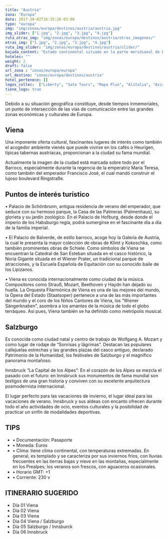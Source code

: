 ```yaml
---
title: "Austria"
zona: "Europa"
date: 2017-10-02T16:35:26-03:00
type: "europa"
img: "img/zonas/europa/destinos/austria/austria.jpg"
img_slider: ["1.jpg", "2.jpg", "3.jpg", "4.jpg"]
ruta_otras_img: "img/zonas/europa/destinos/austria/otras_imagenes/"
otras_img: ["1.jpg", "2.jpg", "3.jpg", "4.jpg"]
ruta_img_slider: "img/zonas/europa/destinos/austria/slider/"
bajada_content: "Estado continental situado en la parte meridional de Europa Central, comprende parte de los Alpes Orientales y de la cuenca del Danubio; además colinda con la región del Mediterráneo. Este país, situado en el corazón de Europa, presenta diversos tipos de clima, paisaje y vegetación."
hoteles: ""
weight: 2
draft: false
url_zona : "zonas/europa/europa"
url_destino: "zonas/europa/destinos/austria"
hotel_pertenece: []
logos_collec:  ["Liberty", "Sato Tours", "Mapa Plus", "Alitalia", "Avis", "Assist Card"]
tiene_logo: true
---
```


Debido a su situación geográfica constituye, desde tiempos inmemoriales, un punto de intersección de las vías de comunicación entre las grandes zonas económicas y culturales de Europa.

## Viena

Una imponente oferta cultural, fascinantes lugares de interés como también el acogedor ambiente vienés que puede vivirse en los cafés o Heurigen, típicas tabernas austriacas, proporcionan a la ciudad su fama mundial.

Actualmente la imagen de la ciudad está marcada sobre todo por el Barroco, especialmente durante la regencia de la emperatriz María Teresa, como también del emperador Francisco José, el cual mandó construir el lujoso boulevard Ringstraße.

## Puntos de interés turístico

• Palacio de Schönbrunn, antigua residencia de verano del emperador, que seduce con su hermoso parque, la Casa de las Palmeras (Palmenhaus), su glorieta y su jardín zoológico. En el Palacio de Hofburg, desde donde el imperio de los Habsburgo regía, podrá sumergirse en el fascinante día a día de la familia imperial.

• El Palacio de Balverde, de estilo barroco, acoge hoy la Galería de Austria, la cual le presenta la mayor colección de obras de Klimt y Kokoschka, como también prominentes obras de Schiele. Como símbolos de Viena se encuentran la Catedral de San Esteban situada en el casco histórico, la Noria Gigante situada en el Wiener Prater, un tradicional parque de atracciones, y la Escuela Española de Equitación con su conocido baile de los Lipizanos.

• Viena es conocida internacionalmente como ciudad de la música. Compositores como Strauß, Mozart, Beethoven y Haydn han dejado su huella. La Orquesta Filarmónica de Viena es una de las mejores del mundo, la Ópera del Estado (Staatsoper) pertenece a una de las más importantes del mundo y el coro de los Niños Cantores de Viena, los “Wiener Sängerknaben”, asombra a los amantes de la música de todo el globo terráqueo. Así pues, Viena también se ha definido como metrópolis musical.


## Salzburgo

Es conocida como ciudad natal y centro de trabajo de Wolfgang A. Mozart y como lugar de rodaje de “Sonrisas y lágrimas”. Destacan las populares callejuelas estrechas y las grandes plazas del casco antiguo, declarado Patrimonio de la Humanidad, los festivales de Salzburgo y el magnífico panorama montañoso.

Innsbruck “La Capital de los Alpes”: En el corazón de los Alpes se mezcla el pasado con el futuro: en Innsbruck sus monumentos de fama mundial son testigos de una gran historia y conviven con su excelente arquitectura posmodernista internacional.

El lugar perfecto para las vacaciones de invierno, el lugar ideal para las vacaciones de verano. Innsbruck y sus aldeas con encanto ofrecen durante todo el año actividades de ocio, eventos culturales y la posibilidad de practicar un sinfín de modalidades deportivas.

## TIPS
- • Documentación: Pasaporte
- • Moneda:  Euros
- • Clima:   tiene clima continental, con temperaturas extremadas. En general, es templado y se caracteriza por sus inviernos fríos, con lluvias frecuentes en las tierras bajas y nieve en las montañas, especialmente en los Prealpes; los veranos son frescos, con aguaceros ocasionales.
- • Horario GMT: +1
- • Corriente: 230 v

## ITINERARIO SUGERIDO
- Día 01 Viena
- Día 02 Viena
- Día 03 Viena
- Día 04 Viena / Salzburgo
- Día 05 Salzburgo / Innsburck
- Día 06 Innsbruck
